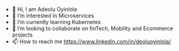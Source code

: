 - 👋 Hi, I am Adeolu Oyinlola
- 👀 I’m interested in Microservices
- 🌱 I’m currently learning Kubernetes
- 💞️ I’m looking to collaborate on finTech, Mobility and Ecommerce projects
- 📫 How to reach me https://www.linkedin.com/in/deoluoyinlola/




<!---
deoluoyinlola/deoluoyinlola is a ✨ special ✨ repository because its `README.md` (this file) appears on your GitHub profile.
You can click the Preview link to take a look at your changes.
--->
